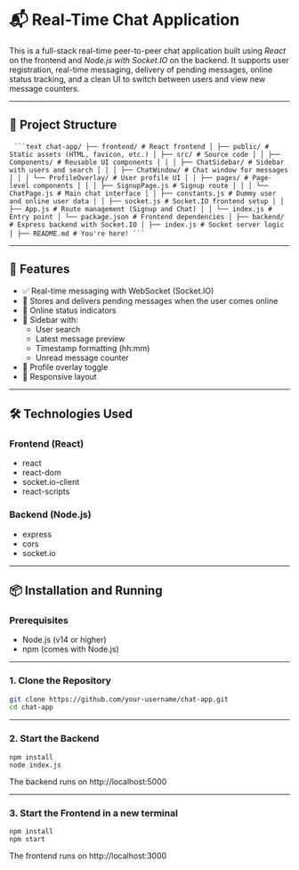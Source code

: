 # 📬 Real-Time Chat Application

This is a full-stack real-time peer-to-peer chat application built using *React* on the frontend and *Node.js with Socket.IO* on the backend. It supports user registration, real-time messaging, delivery of pending messages, online status tracking, and a clean UI to switch between users and view new message counters.

---

## 📁 Project Structure
<pre> <code>```text chat-app/ ├── frontend/ # React frontend │ ├── public/ # Static assets (HTML, favicon, etc.) │ ├── src/ # Source code │ │ ├── Components/ # Reusable UI components │ │ │ ├── ChatSidebar/ # Sidebar with users and search │ │ │ ├── ChatWindow/ # Chat window for messages │ │ │ └── ProfileOverlay/ # User profile UI │ │ ├── pages/ # Page-level components │ │ │ ├── SignupPage.js # Signup route │ │ │ └── ChatPage.js # Main chat interface │ │ ├── constants.js # Dummy user and online user data │ │ ├── socket.js # Socket.IO frontend setup │ │ ├── App.js # Route management (Signup and Chat) │ │ └── index.js # Entry point │ └── package.json # Frontend dependencies │ ├── backend/ # Express backend with Socket.IO │ ├── index.js # Socket server logic │ ├── README.md # You're here! ```</code> </pre>


---

## 🚀 Features

- ✅ Real-time messaging with WebSocket (Socket.IO)
- 🔁 Stores and delivers pending messages when the user comes online
- 👤 Online status indicators
- 🧠 Sidebar with:
  - User search
  - Latest message preview
  - Timestamp formatting (hh:mm)
  - Unread message counter
- 🧩 Profile overlay toggle
- 📲 Responsive layout

---

## 🛠️ Technologies Used

### Frontend (React)
- react
- react-dom
- socket.io-client
- react-scripts

### Backend (Node.js)
- express
- cors
- socket.io

---

## 📦 Installation and Running

### Prerequisites
- Node.js (v14 or higher)
- npm (comes with Node.js)

---

### 1. Clone the Repository

```bash
git clone https://github.com/your-username/chat-app.git
cd chat-app
```

---

### 2. Start the Backend

```cd server
npm install
node index.js
```

The backend runs on http://localhost:5000

---

### 3. Start the Frontend in a new terminal

```cd client
npm install
npm start
```

The frontend runs on http://localhost:3000